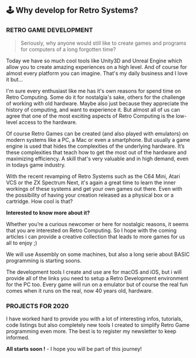 
## 🕹️ Why develop for Retro Systems?

### RETRO GAME DEVELOPMENT
>Seriously, why anyone would still like to create games and programs for computers of a long forgotten time?

Today we have so much cool tools like Unity3D and Unreal Engine which allow you to create amazing experiences on a high level. And of course for almost every platform you can imagine. That's my daily business and I love it but...

I'm sure every enthusiast like me has it's own reasons for spend time on Retro Computing. Some do it for nostalgia's sake, others for the challenge of working with old hardware. Maybe also just because they appreciate the history of computing, and want to experience it. But almost all of us can agree that one of the most exciting aspects of Retro Computing is the low-level access to the hardware.

Of course Retro Games can be created (and also played with emulators) on modern systems like a PC, a Mac or even a smartphone. But usually a game engine is used that hides the complexities of the underlying hardware. It’s these complexities that teach how to get the most out of the hardware and maximizing efficiency. A skill that's very valuable and in high demand, even in todays game industry.

With the recent revamping of Retro Systems such as the C64 Mini, Atari VCS or the ZX Spectrum Next, it's again a great time to learn the inner workings of these systems and get your own games out there. Even with the possibility of having your creation released as a physical box or a cartridge. How cool is that?


**Interested to know more about it?**

Whether you’re a curious newcomer or here for nostalgic reasons, it seems that you are interested on Retro Computing. So I hope with the coming articles i can provide a creative collection that leads to more games for us all to enjoy ;)

We will use Assembly on some machines, but also a long serie about BASIC programming is starting soons.

The development tools I create and use are for macOS and iOS, but i will provide all of the links you need to setup a Retro Development environment for the PC too. Every game will run on a emulator but of course the real fun comes when it runs on the real, now 40 years old, hardware.


### PROJECTS FOR 2020
I have worked hard to provide you with a lot of interesting infos, tutorials, code listings but also completely new tools I created to simplify Retro Game programming even more.
The best is to register my newsletter to keep informed.


**All starts soon !** - I hope you will be part of this journey!